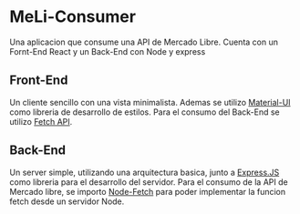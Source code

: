 # MeLi-Consumer

Una aplicacion que consume una API de Mercado Libre. Cuenta con un Fornt-End React y un Back-End con Node y express

## Front-End

Un cliente sencillo con una vista minimalista. Ademas se utilizo [Material-UI](https://material-ui.com/) como libreria de desarrollo de estilos. Para el consumo del Back-End se utilizo [Fetch API](https://developer.mozilla.org/es/docs/Web/API/Fetch_API/Utilizando_Fetch).

## Back-End

Un server simple, utilizando una arquitectura basica, junto a [Express.JS](https://expressjs.com/es/) como libreria para el desarrollo del servidor.
Para el consumo de la API de Mercado libre, se importo [Node-Fetch](https://github.com/node-fetch/node-fetch) para poder implementar la funcion fetch desde un servidor Node.
